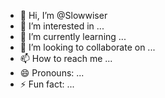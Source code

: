 - 👋 Hi, I’m @Slowwiser
- 👀 I’m interested in ...
- 🌱 I’m currently learning ...
- 💞️ I’m looking to collaborate on ...
- 📫 How to reach me ...
- 😄 Pronouns: ...
- ⚡ Fun fact: ...

<!---
Slowwiser/Slowwiser is a ✨ special ✨ repository because its `README.md` (this file) appears on your GitHub profile.
You can click the Preview link to take a look at your changes.
--->
